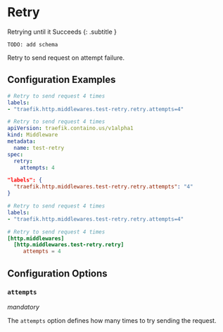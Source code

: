 # Retry

Retrying until it Succeeds
{: .subtitle }

`TODO: add schema`

Retry to send request on attempt failure.

## Configuration Examples

```yaml tab="Docker"
# Retry to send request 4 times
labels:
- "traefik.http.middlewares.test-retry.retry.attempts=4"
```

```yaml tab="Kubernetes"
# Retry to send request 4 times
apiVersion: traefik.containo.us/v1alpha1
kind: Middleware
metadata:
  name: test-retry
spec:
  retry:
    attempts: 4
```

```json tab="Marathon"
"labels": {
  "traefik.http.middlewares.test-retry.retry.attempts": "4"
}
```

```yaml tab="Rancher"
# Retry to send request 4 times
labels:
- "traefik.http.middlewares.test-retry.retry.attempts=4"
```

```toml tab="File"
# Retry to send request 4 times
[http.middlewares]
  [http.middlewares.test-retry.retry]
     attempts = 4
```

## Configuration Options

### `attempts` 

_mandatory_

The `attempts` option defines how many times to try sending the request.